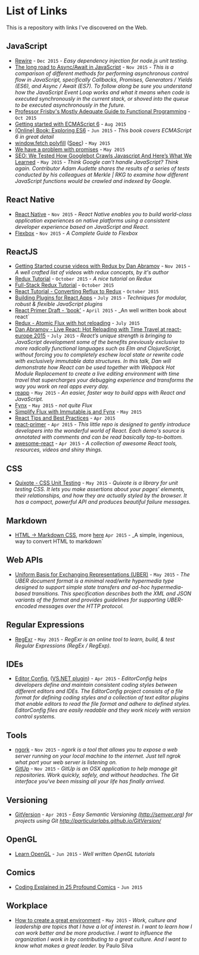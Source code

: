 # List of Links

This is a repository with links I've discovered on the Web.


## JavaScript

  * [Rewire](https://github.com/jhnns/rewire) - `Dec 2015` - _Easy dependency injection for node.js unit testing._
  * [The long road to Async/Await in JavaScript](https://thomashunter.name/blog/the-long-road-to-asyncawait-in-javascript/) - `Nov 2015` - _This is a comparison of different methods for performing asynchronous control flow in JavaScript, specifically Callbacks, Promises, Generators / Yields (ES6), and Async / Await (ES7). To follow along be sure you understand how the JavaScript Event Loop works and what it means when code is executed synchronously in the current stack, or shoved into the queue to be executed asynchronously in the future._
  * [Professor Frisby's Mostly Adequate Guide to Functional Programming](https://drboolean.gitbooks.io/mostly-adequate-guide/content/) - `Oct 2015`
  * [Getting started with ECMAScript 6](http://www.2ality.com/2015/08/getting-started-es6.html) - `Aug 2015`
  * [(Online) Book: Exploring ES6](https://leanpub.com/exploring-es6/read) - `Jun 2015` - _This book covers ECMAScript 6 in great detail_
  * [window.fetch polyfill](https://github.com/github/fetch) ([Spec](https://fetch.spec.whatwg.org/)) - `May 2015`
  * [We have a problem with promises](http://pouchdb.com/2015/05/18/we-have-a-problem-with-promises.html) - `May 2015`
  * [SEO: We Tested How Googlebot Crawls Javascript And Here’s What We Learned](http://searchengineland.com/tested-googlebot-crawls-javascript-heres-learned-220157) - `May 2015` - _Think Google can't handle JavaScript? Think again. Contributor Adam Audette shares the results of a series of tests conducted by his colleagues at Merkle | RKG to examine how different JavaScript functions would be crawled and indexed by Google._

## React Native

* [React Native](https://facebook.github.io/react-native) - `Nov 2015` - _React Native enables you to build world-class application experiences on native platforms using a consistent developer experience based on JavaScript and React._
* [Flexbox](https://css-tricks.com/snippets/css/a-guide-to-flexbox/) - `Nov 2015` - _A Complete Guide to Flexbox_

## ReactJS
 * [Getting Started course videos with Redux by Dan Abramov](https://egghead.io/series/getting-started-with-redux) - `Nov 2015` - _A well crafted list of videos with redux concepts, by it's author_
 * [Redux Tutorial](https://github.com/happypoulp/redux-tutorial) - `October 2015` - _A nice tutorial on Redux_
 * [Full-Stack Redux Tutorial](http://teropa.info/blog/2015/09/10/full-stack-redux-tutorial.html) - `October 2015`
 * [React Tutorial - Converting Reflux to Redux](http://engineering.wework.com/process/2015/10/01/react-reflux-to-redux/) - `October 2015`
 * [Building Plugins for React Apps](https://nylas.com/blog/react-plugins) - `July 2015` - _Techniques for modular, robust & flexible JavaScript plugins_
 * [React Primer Draft - 'book'](https://github.com/mikechau/react-primer-draft) - `April 2015` - _An well written book about react`
 * [Redux - Atomic Flux with hot reloading](https://github.com/gaearon/redux) - `July 2015` 
 * [Dan Abramov - Live React: Hot Reloading with Time Travel at react-europe 2015](https://www.youtube.com/watch?t=10&v=xsSnOQynTHs) - `July 2015` - _React’s unique strength is bringing to JavaScript development some of the benefits previously exclusive to more radically functional languages such as Elm and ClojureScript, without forcing you to completely eschew local state or rewrite code with exclusively immutable data structures. In this talk, Dan will demonstrate how React can be used together with Webpack Hot Module Replacement to create a live editing environment with time travel that supercharges your debugging experience and transforms the way you work on real apps every day._
 * [reapp](http://reapp.io/) - `May 2015` - _An easier, faster way to build apps with React and JavaScript._
 * [Fynx](http://foss-haas.github.io/fynx/) - `May 2015` - _not quite Flux_
 * [Simplify Flux with Immutable.js and Fynx](http://reapp.io/2015/03/11/Simplify-Flux-with-Immutable-js-and-Fynx/) - `May 2015`
 * [React Tips and Best Practices](http://aeflash.com/2015-02/react-tips-and-best-practices.html) - `Apr 2015`
 * [react-primer](https://github.com/BinaryMuse/react-primer) - `Apr 2015` - _This little repo is designed to gently introduce developers into the wonderful world of React. Each demo's source is annotated with comments and can be read basically top-to-bottom._
 * [awesome-react](https://github.com/enaqx/awesome-react) - `Apr 2015` - _A collection of awesome React tools, resources, videos and shiny things._ 

## CSS 

  * [Quixote - CSS Unit Testing](https://github.com/jamesshore/quixote/blob/master/README.md) - `May 2015` - _Quixote is a library for unit testing CSS. It lets you make assertions about your pages' elements, their relationships, and how they are actually styled by the browser. It has a compact, powerful API and produces beautiful failure messages._

## Markdown

  * [HTML -> Markdown CSS](https://gist.github.com/jbrooksuk/2d6989c35c77bf0c62f9), more [here](http://jsbin.com/huwosomawo)  `Apr 2015` - _A simple, ingenious, way to convert HTML to markdown`


## Web APIs

  * [Uniform Basis for Exchanging Representations (UBER)](https://rawgit.com/uber-hypermedia/specification/master/uber-hypermedia.html) - `May 2015` - _The UBER document format is a minimal read/write hypermedia type designed to support simple state transfers and ad-hoc hypermedia-based transitions. This specification describes both the XML and JSON variants of the format and provides guidelines for supporting UBER-encoded messages over the HTTP protocol._


## Regular Expressions
  
  * [RegExr](http://regexr.com/) - `May 2015` - _RegExr is an online tool to learn, build, & test Regular Expressions (RegEx / RegExp)._

## IDEs

  * [Editor Config](http://editorconfig.org/), ([VS.NET plugin](https://github.com/editorconfig/editorconfig-visualstudio#readme)) - `Apr 2015` - _EditorConfig helps developers define and maintain consistent coding styles between different editors and IDEs. The EditorConfig project consists of a file format for defining coding styles and a collection of text editor plugins that enable editors to read the file format and adhere to defined styles. EditorConfig files are easily readable and they work nicely with version control systems._

## Tools

 * [ngork](https://ngrok.com/) - `Nov 2015` - _ngork is a tool that allows you to expose a web server running on your local machine to the internet. Just tell ngrok what port your web server is listening on._
 * [GitUp](http://gitup.co/) - `Nov 2015` - _GitUp is an OSX application to help manage git repositories. Work quickly, safely, and without headaches. The Git interface you've been missing all your life has finally arrived._

## Versioning

* [GitVersion](https://github.com/ParticularLabs/GitVersion) - `Apr 2015` - _Easy Semantic Versioning (http://semver.org) for projects using Git http://particularlabs.github.io/GitVersion/_

## OpenGL

  * [Learn OpenGL](http://learnopengl.com/#!Getting-started/OpenGL) - `Jun 2015` - _Well written OpenGL tutorials_


## Comics

 * [Coding Explained in 25 Profound Comics](https://medium.com/@FreeCodeCamp/coding-explained-in-25-profound-comics-8847ea03819c) - `Jun 2015`


## Workplace

  * [How to create a great environment](https://medium.com/we-are-swat/how-to-create-a-great-environment-13ec8ea1b5c) - `May 2015` - _Work, culture and leadership are topics that I have a lot of interest in. I want to learn how I can work better and be more productive. I want to influence the organization I work in by contributing to a great culture. And I want to know what makes a great leader._ by Paulo Silva



